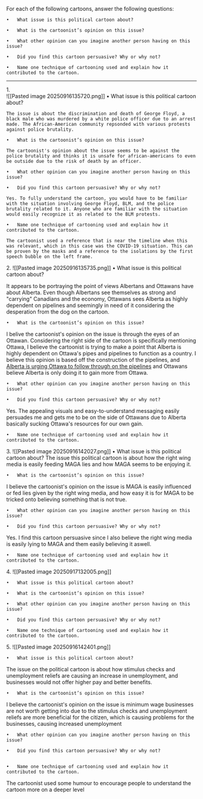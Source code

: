 For each of the following cartoons, answer the following questions:

	•	What issue is this political cartoon about?

	•	What is the cartoonist’s opinion on this issue?

	•	What other opinion can you imagine another person having on this issue?

	•	Did you find this cartoon persuasive? Why or why not?

	•	Name one technique of cartooning used and explain how it contributed to the cartoon.

	  
---

1\.  
 ![[Pasted image 20250916135720.png]]
	•	What issue is this political cartoon about?
	
	The issue is about the discrimination and death of George Floyd, a black male who was murdered by a white police officer due to an arrest made. The African-American community repsonded with various protests against police brutality. 

	•	What is the cartoonist’s opinion on this issue?
	
	The cartoonist's opinion about the issue seems to be against the police brutality and thinks it is unsafe for african-americans to even be outside due to the risk of death by an officer. 

	•	What other opinion can you imagine another person having on this issue?

	•	Did you find this cartoon persuasive? Why or why not?
	
	Yes. To fully understand the cartoon, you would have to be familiar with the situation involving George Floyd, BLM, and the police brutality related to it. Anyone who are familiar with the situation would easily recognize it as related to the BLM protests. 

	•	Name one technique of cartooning used and explain how it contributed to the cartoon.
	
	The cartoonist used a reference that is near the timeline when this was relevant, which in this case was the COVID-19 situation. This can be proven by the masks and a reference to the isolations by the first speech bubble on the left frame. 

2\.
![[Pasted image 20250916135735.png]]
	•	What issue is this political cartoon about?

It appears to be portraying the point of views Albertans and Ottawans have about Alberta. Even though Albertans see themselves as strong and "carrying" Canadians and the economy, Ottawans sees Alberta as highly dependent on pipelines and seemingly in need of it considering the desperation from the dog on the cartoon. 

	•	What is the cartoonist’s opinion on this issue?
I belive the cartoonist's opinion on the issue is through the eyes of an Ottawan. Considering the right side of the cartoon is specifically mentioning Ottawa, I believe the cartoonist is trying to make a point that Alberta is highly dependent on Ottawa's pipes and pipelines to function as a country. I believe this opinion is based off the construction of the pipelines, and [Alberta is urging Ottawa to follow through on the pipelines]("https://www.ctvnews.ca/edmonton/article/we-need-more-opportunities-alberta-urges-ottawa-to-follow-through-on-pipelines/") and Ottawans believe Alberta is only doing it to gain more from Ottawa.


	•	What other opinion can you imagine another person having on this issue?

	•	Did you find this cartoon persuasive? Why or why not?
Yes. The appealing visuals and easy-to-understand messaging easily persuades me and gets me to be on the side of Ottawans due to Alberta basically sucking Ottawa's resources for our own gain.

	•	Name one technique of cartooning used and explain how it contributed to the cartoon.

3\.
![[Pasted image 20250916142027.png]]
	•	What issue is this political cartoon about?
The issue this political cartoon is about how the right wing media is easily feeding MAGA lies and how MAGA seems to be enjoying it.

	•	What is the cartoonist’s opinion on this issue?
I believe the cartoonist's opinion on the issue is MAGA is easily influenced or fed lies given by the right wing media, and how easy it is for MAGA to be tricked onto believing something that is not true.

	•	What other opinion can you imagine another person having on this issue?

	•	Did you find this cartoon persuasive? Why or why not?
Yes. I find this cartoon persuasive since I also believe the right wing media is easily lying to MAGA and them easily believing it aswell. 


	•	Name one technique of cartooning used and explain how it contributed to the cartoon.

4\. 
![[Pasted image 20250917132005.png]]

	•	What issue is this political cartoon about?

	•	What is the cartoonist’s opinion on this issue?

	•	What other opinion can you imagine another person having on this issue?

	•	Did you find this cartoon persuasive? Why or why not?

	•	Name one technique of cartooning used and explain how it contributed to the cartoon.

5\.
![[Pasted image 20250916142401.png]]

	•	What issue is this political cartoon about?
The issue on the political cartoon is about how stimulus checks and unemployment reliefs are causing an increase in unemployment, and businesses would not offer higher pay and better benefits. 

	•	What is the cartoonist’s opinion on this issue?
I believe the cartoonist's opinion on the issue is minimum wage businesses are not worth getting into due to the stimulus checks and unemployment reliefs are more beneficial for the citizen, which is causing problems for the businesses, causing increased unemployment

	•	What other opinion can you imagine another person having on this issue?

	•	Did you find this cartoon persuasive? Why or why not?


	•	Name one technique of cartooning used and explain how it contributed to the cartoon.
The cartoonist used some humour to encourage people to understand the cartoon more on a deeper level 